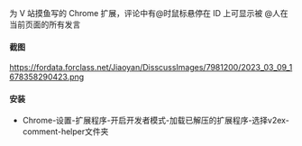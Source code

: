 为 V 站摸鱼写的 Chrome 扩展，评论中有@时鼠标悬停在 ID 上可显示被 @人在当前页面的所有发言

#### 截图
https://fordata.forclass.net/Jiaoyan/DisscussImages/7981200/2023_03_09_1678358290423.png

#### 安装

- Chrome-设置-扩展程序-开启开发者模式-加载已解压的扩展程序-选择v2ex-comment-helper文件夹
